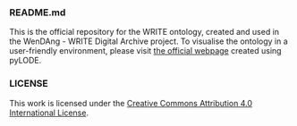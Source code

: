 ### README.md

This is the official repository for the WRITE ontology, created and used in the WenDAng - WRITE Digital Archive project.
To visualise the ontology in a user-friendly environment, please visit [the official webpage](https://wendang-project.github.io/ontology/) created using pyLODE.
### LICENSE
This work is licensed under the [Creative Commons Attribution 4.0 International License](https://creativecommons.org/licenses/by/4.0/).
